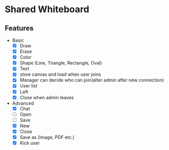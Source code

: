 # Shared Whiteboard

## Features

- Basic
  - [x] Draw
  - [x] Erase
  - [x] Color
  - [x] Shape (Line, Triangle, Rectangle, Oval)
  - [x] Text
  - [x] store canvas and load when user joins
  - [x] Manager can decide who can join(alter admin after new connection)
  - [x] User list
  - [x] Left
  - [x] Close when admin leaves
- Advanced
  - [x] Chat
  - [ ] Open
  - [ ] Save
  - [x] New
  - [x] Close
  - [x] Save as (Image, PDF etc.)
  - [x] Kick user